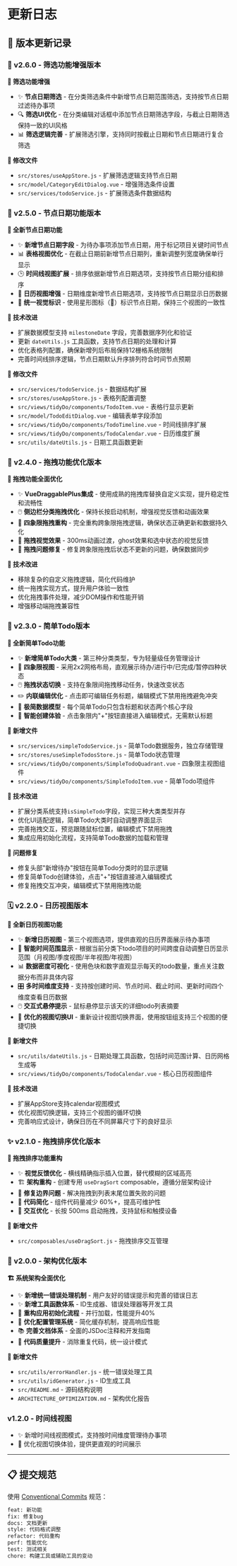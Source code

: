 # 更新日志

## 📝 版本更新记录

### 🚀 v2.6.0 - 筛选功能增强版本

**🎯 筛选功能增强**

- ✨ **节点日期筛选** - 在分类筛选条件中新增节点日期范围筛选，支持按节点日期过滤待办事项
- 🔍 **筛选UI优化** - 在分类编辑对话框中添加节点日期筛选字段，与截止日期筛选保持一致的UI风格
- 📊 **筛选逻辑完善** - 扩展筛选引擎，支持同时按截止日期和节点日期进行复合筛选

**📁 修改文件**

- `src/stores/useAppStore.js` - 扩展筛选逻辑支持节点日期
- `src/model/CategoryEditDialog.vue` - 增强筛选条件设置
- `src/services/todoService.js` - 扩展筛选条件数据结构

### 🌟 v2.5.0 - 节点日期功能版本

**🎯 全新节点日期功能**

- ✨ **新增节点日期字段** - 为待办事项添加节点日期，用于标记项目关键时间节点
- 📊 **表格视图优化** - 在截止日期前新增节点日期列，重新调整列宽度确保单行显示
- 🕒 **时间线视图扩展** - 排序依据新增节点日期选项，支持按节点日期分组和排序
- 📅 **日历视图增强** - 日期维度新增节点日期选项，支持按节点日期显示日历数据
- 🎨 **统一视觉标识** - 使用星形图标（󰧓）标识节点日期，保持三个视图的一致性

**🔧 技术改进**

- 扩展数据模型支持 `milestoneDate` 字段，完善数据序列化和验证
- 更新 `dateUtils.js` 工具函数，支持节点日期的处理和计算
- 优化表格列配置，确保新增列后布局保持12栅格系统限制
- 完善时间线排序逻辑，节点日期默认升序排列符合时间节点预期

**📁 修改文件**

- `src/services/todoService.js` - 数据结构扩展
- `src/stores/useAppStore.js` - 表格列配置调整
- `src/views/tidyDo/components/TodoItem.vue` - 表格行显示更新
- `src/model/TodoEditDialog.vue` - 编辑表单字段添加
- `src/views/tidyDo/components/TodoTimeline.vue` - 时间线排序扩展
- `src/views/tidyDo/components/TodoCalendar.vue` - 日历维度扩展
- `src/utils/dateUtils.js` - 日期工具函数更新

### 🚀 v2.4.0 - 拖拽功能优化版本

**🎯 拖拽功能全面优化**

- ✨ **VueDraggablePlus集成** - 使用成熟的拖拽库替换自定义实现，提升稳定性和流畅性
- 🖱️ **侧边栏分类拖拽优化** - 保持长按启动机制，增强视觉反馈和动画效果
- 🔄 **四象限拖拽重构** - 完全重构跨象限拖拽逻辑，确保状态正确更新和数据持久化
- 🎨 **拖拽视觉效果** - 300ms动画过渡，ghost效果和选中状态的视觉反馈
- 🐛 **拖拽问题修复** - 修复跨象限拖拽后状态不更新的问题，确保数据同步

**🔧 技术改进**

- 移除复杂的自定义拖拽逻辑，简化代码维护
- 统一拖拽实现方式，提升用户体验一致性
- 优化拖拽事件处理，减少DOM操作和性能开销
- 增强移动端拖拽兼容性

### 🎯 v2.3.0 - 简单Todo版本

**🎯 全新简单Todo功能**

- ✨ **新增简单Todo大类** - 第三种分类类型，专为轻量级任务管理设计
- 🎨 **四象限视图** - 采用2x2网格布局，直观展示待办/进行中/已完成/暂停四种状态
- 🖱️ **拖拽状态切换** - 支持在象限间拖拽移动任务，快速改变状态
- ✏️ **内联编辑优化** - 点击即可编辑任务标题，编辑模式下禁用拖拽避免冲突
- 🎯 **极简数据模型** - 每个简单Todo只包含标题和状态两个核心字段
- 🔄 **智能创建体验** - 点击象限内"+"按钮直接进入编辑模式，无需默认标题

**📁 新增文件**

- `src/services/simpleTodoService.js` - 简单Todo数据服务，独立存储管理
- `src/stores/useSimpleTodosStore.js` - 简单Todo状态管理
- `src/views/tidyDo/components/SimpleTodoQuadrant.vue` - 四象限主视图组件
- `src/views/tidyDo/components/SimpleTodoItem.vue` - 简单Todo项组件

**🔧 技术改进**

- 扩展分类系统支持`isSimpleTodo`字段，实现三种大类类型并存
- 优化UI适配逻辑，简单Todo大类时自动调整界面显示
- 完善拖拽交互，预览跟随鼠标位置，编辑模式下禁用拖拽
- 集成应用初始化流程，支持简单Todo数据的加载和管理

**🐛 问题修复**

- 修复头部"新增待办"按钮在简单Todo分类时的显示逻辑
- 修复简单Todo创建体验，点击"+"按钮直接进入编辑模式
- 修复拖拽交互冲突，编辑模式下禁用拖拽功能

### 🗓️ v2.2.0 - 日历视图版本

**📅 全新日历视图功能**

- ✨ **新增日历视图** - 第三个视图选项，提供直观的日历界面展示待办事项
- 🧠 **智能时间范围显示** - 根据当前分类下todo项目的时间跨度自动调整日历显示范围（月视图/季度视图/半年视图/年视图）
- 📊 **数据密度可视化** - 使用色块和数字直观显示每天的todo数量，重点关注数据分布而非具体内容
- 🎛️ **多时间维度支持** - 支持按创建时间、节点时间、截止时间、更新时间四个维度查看日历数据
- 🖱️ **交互式悬停提示** - 鼠标悬停显示该天的详细todo列表摘要
- 🎨 **优化的视图切换UI** - 重新设计视图切换界面，使用按钮组支持三个视图的便捷切换

**📁 新增文件**

- `src/utils/dateUtils.js` - 日期处理工具函数，包括时间范围计算、日历网格生成等
- `src/views/tidyDo/components/TodoCalendar.vue` - 核心日历视图组件

**🔧 技术改进**

- 扩展AppStore支持calendar视图模式
- 优化视图切换逻辑，支持三个视图的循环切换
- 完善响应式设计，确保日历在不同屏幕尺寸下的良好显示

### ✨ v2.1.0 - 拖拽排序优化版本

**🎯 拖拽排序功能重构**

- ✨ **视觉反馈优化** - 横线精确指示插入位置，替代模糊的区域高亮
- 🏗️ **架构重构** - 创建专用 `useDragSort` composable，遵循分层架构设计
- 🐛 **修复边界问题** - 解决拖拽到列表末尾位置失败的问题
- 📝 **代码简化** - 组件代码量减少 60%+，提高可维护性
- 🎨 **交互优化** - 长按 500ms 启动拖拽，支持鼠标和触摸设备

**📁 新增文件**

- `src/composables/useDragSort.js` - 拖拽排序交互管理

### 🎉 v2.0.0 - 架构优化版本

**🏗️ 系统架构全面优化**

- ✨ **新增统一错误处理机制** - 用户友好的错误提示和完善的错误日志
- ✨ **新增工具函数体系** - ID生成器、错误处理器等开发工具
- 🔧 **重构应用初始化流程** - 并行加载，性能提升40%
- 🔧 **优化配置管理系统** - 简化缓存机制，提高响应性能
- 📚 **完善文档体系** - 全面的JSDoc注释和开发指南
- 🧹 **代码质量提升** - 消除重复代码，统一设计模式

**📁 新增文件**

- `src/utils/errorHandler.js` - 统一错误处理工具
- `src/utils/idGenerator.js` - ID生成工具
- `src/README.md` - 源码结构说明
- `ARCHITECTURE_OPTIMIZATION.md` - 架构优化报告

### v1.2.0 - 时间线视图

- ✨ 新增时间线视图模式，支持按时间维度管理待办事项
- 🔄 优化视图切换体验，提供更直观的时间展示

---

## 📋 提交规范

使用 [Conventional Commits](https://conventionalcommits.org/) 规范：

```bash
feat: 新功能
fix: 修复bug
docs: 文档更新
style: 代码格式调整
refactor: 代码重构
perf: 性能优化
test: 测试相关
chore: 构建工具或辅助工具的变动
```
